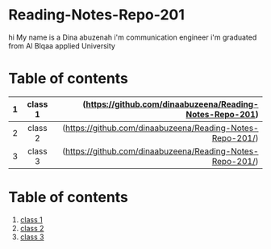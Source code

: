 # Reading-Notes-Repo-201

hi 
My name is a Dina abuzenah i'm communication engineer i'm graduated from Al Blqaa applied University



# Table of contents
| 1       | class 1     |(https://github.com/dinaabuzeena/Reading-Notes-Repo-201)    |
| :------------- | :----------: | -----------: |
|  2 | class 2  | (https://github.com/dinaabuzeena/Reading-Notes-Repo-201/)    |
| 3  | class 3 | (https://github.com/dinaabuzeena/Reading-Notes-Repo-201/)| 



# Table of contents
1. [class 1](https://github.com/dinaabuzeena/Reading-Notes-Repo-201)
2. [class 2](https://github.com/dinaabuzeena/Reading-Notes-Repo-201)
3. [class 3](https://github.com/dinaabuzeena/Reading-Notes-Repo-201/)
